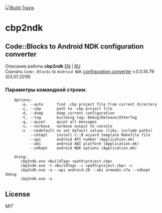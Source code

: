 
[![Build Travis](https://travis-ci.com/ClnViewer/Code-Blocks-Android-NDK.svg)](https://travis-ci.com/ClnViewer/Code-Blocks-Android-NDK)

# cbp2ndk  
## Code::Blocks to Android NDK configuration converter


Описание работы __cbp2ndk__ [EN](https://clclon.github.io/Code-Blocks-Android-NDK/CBP2NDK.EN.html) | [RU](https://clclon.github.io/Code-Blocks-Android-NDK/CBP2NDK.RU.html)  
Скачать `Code::Blocks` to `Android NDK` [configuration converter](https://clclon.github.io/Code-Blocks-Android-NDK/cbp2ndk.zip) v.0.0.14.79 (03.07.2019)  


### Параметры командной строки:


        Options:
           -a, --auto      find .cbp project file from current directory
           -c, --cbp       path to .cbp project file
           -d, --dump      dump current configuration
           -t, --tag       building tag: Debug|Release|OtherTag
           -q, --quiet     quiet all messages
           -v, --verbose   verbose output to console
           -n  --nodefault no set default values (libs, include paths)
               --cbtmpl    install C::B wizard template Makefile file
               --api       android API number (Application.mk)
               --abi       android ABI platform (Application.mk)
               --ndkopt    android NDK options (Application.mk)

        Using:
           cbp2ndk.exe <BuildTag> <path\project.cbp>
           cbp2ndk.exe -t <BuildTag> -c <path\project.cbp> -v
           cbp2ndk.exe -a --api android-28 --abi armeabi-v7a --ndkopt debug
           cbp2ndk.exe -a


## License

 _MIT_

